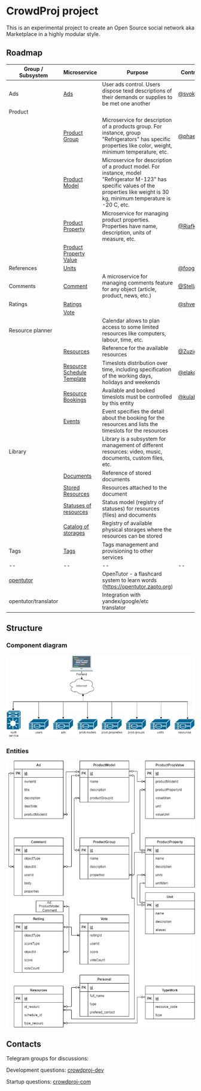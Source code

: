# CrowdProj project

This is an experimental project to create an Open Source social network aka Marketplace in a highly modular style.

## Roadmap

| Group / Subsystem | Microservice                                                                   | Purpose                                                                                                                                                                                  | Contributors                                     | Completeness | 
|-------------------|--------------------------------------------------------------------------------|------------------------------------------------------------------------------------------------------------------------------------------------------------------------------------------|--------------------------------------------------|--------------|
| Ads               | [Ads](https://github.com/crowdproj/crowdproj-ad)                               | User ads control. Users dispose texd descriptions of their demands or supplies to be met one another                                                                                     | [@svok](https://github.com/svok)                 | 20%          |
| Product           |                                                                                |                                                                                                                                                                                          |                                                  |              |
|                   | [Product Group](https://github.com/crowdproj/crowdproj-product-groups)         | Microservice for description of a products group. For instance, group "Refrigerators" has specific properties like color, weight, minimum temperature, etc.                              | [@phaeton03](https://github.com/phaeton03)       | 75%          |
|                   | [Product Model](https://github.com/crowdproj/crowdproj-product-models)         | Microservice for description of a product model. For instance, model "Refrigerator M-123" has specific values of the properties like weight is 30 kg, minimum temperature is -20 C, etc. |                                                  |              |
|                   | [Product Property](https://github.com/crowdproj/crowdproj-product-properties)  | Microservice for managing product properties. Properties have name, description, units of measure, etc.                                                                                  | [@Riafka](https://github.com/Riafka)             | 70%          |
|                   | [Product Property Value]()                                                     |                                                                                                                                                                                          |                                                  |              |
| References        | [Units](https://github.com/crowdproj/crowdproj-units)                          |                                                                                                                                                                                          | [@fooglish](https://github.com/fooglish)         | 70%          |
| Comments          | [Comment](https://github.com/crowdproj/crowdproj-comments)                     | A microservice for managing comments feature for any object (article, product, news, etc.)                                                                                               | [@StellaLupus](https://github.com/StellaLupus)   |              |
| Ratings           | [Ratings](https://github.com/crowdproj/crowdproj-ratings)                      |                                                                                                                                                                                          | [@shvetson](https://github.com/shvetson)         | 75%          |
|                   | [Vote](https://github.com/crowdproj/crowdproj-ratings-votes)                   |                                                                                                                                                                                          |                                                  |              |
| Resource planner  |                                                                                | Calendar allows to plan access to some limited resources like computers, labour, time, etc.                                                                                              |                                                  |              |
|                   | [Resources](https://github.com/crowdproj/crowdproj-resources)                  | Reference for the available resources                                                                                                                                                    | [@Zuzichev](https://github.com/Zuzichev)         |              |
|                   | [Resource Schedule Template](https://github.com/crowdproj/crowdproj-resources-schedule-template)                                                 | Timeslots distribution over time, including specification of the working days, holidays and weekends                                                                                     | [@elakovnick24](https://github.com/elakovnick24) |              |
|                   | [Resource Bookings](https://github.com/crowdproj/crowdproj-resources-bookings) | Available and booked timeslots must be controlled by this entity                                                                                                                         | [@kulabuha](https://github.com/kulabuha)         |              |
|                   | [Events]()                                                                     | Event specifies the detail about the booking for the resources and lists the timeslots for the resources                                                                                 |                                                  |              |
| Library           |                                                                                | Library is a subsystem for management of different resources: video, music, documents, custom files, etc.                                                                                |                                                  |              |
|                   | [Documents](https://github.com/crowdproj/crowdproj-library-documents)          | Reference of stored documents                                                                                                                                                            |                                                  |              |
|                   | [Stored Resources](https://github.com/crowdproj/crowdproj-library-resources)   | Resources attached to the document                                                                                                                                                       |                                                  |              |
|                   | [Statuses of resources]()                                                      | Status model (registry of statuses) for resources (files) and documents                                                                                                                  |
|                   | [Catalog of storages]()                                                        | Registry of available physical storages where the resources can be stored                                                                                                                |
| Tags              | [Tags](https://github.com/crowdproj/crowdproj-tags)                            | Tags management and provisioning to other services                                                                                                                                       |                                                  |              |
| --                                                  | --                                                                                               | --                                                                                                                                                                                       | --                                               | --           |
| [opentutor](https://github.com/crowdproj/opentutor) |                                                                                                  | OpenTutor - a flashcard system to learn words (https://opentutor.zapto.org)                                                                                                              |                                                  |              |
| opentutor/translator                                |                                                                                                  | Integration with yandex/google/etc translator                                                                                                                                            |                                                  |              |

## Structure

### Component diagram

![Component diagram of the CrowdProj](imgs/crowdproj-components.drawio.png)

### Entities

![ER diagram of the CrowdProj](imgs/crowdproj-ER.drawio.png)

## Contacts

Telegram groups for discussions:

Development questions: [crowdproj-dev](https://t.me/crowdproj_dev)

Startup questions: [crowdproj-com](https://t.me/crowdproj_com)
